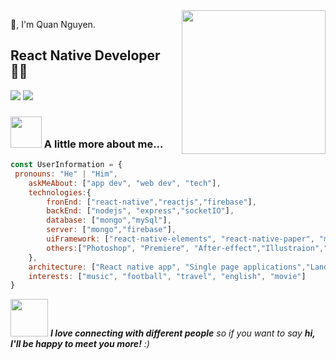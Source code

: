 <img align='right' src="https://media.giphy.com/media/M9gbBd9nbDrOTu1Mqx/giphy.gif" width="230">

🙏, I'm Quan Nguyen.  
## React Native Developer 👨‍💻

[![](https://img.shields.io/badge/Facebook-AnhQuanNguyen-blue)](https://www.facebook.com/anhquan291/)
[![](https://img.shields.io/badge/Gmail-anhquan291%40gmail.com-red)](mailto:anhquan291@gmail.com)


### <img src="https://media.giphy.com/media/VgCDAzcKvsR6OM0uWg/giphy.gif" width="50"> A little more about me...  


```javascript
const UserInformation = {
 pronouns: "He" | "Him",
    askMeAbout: ["app dev", "web dev", "tech"],
    technologies:{
        fronEnd: ["react-native","reactjs","firebase"],
        backEnd: ["nodejs", "express","socketIO"],
        database: ["mongo","mySql"],
        server: ["mongo","firebase"],
        uiFramework: ["react-native-elements", "react-native-paper", "material-ui","ant-deign","bootstrap".],
        others:["Photoshop", "Premiere", "After-effect","Illustraion","camtasia"]
    },
    architecture: ["React native app", "Single page applications","Landing web page", "Server"],
    interests: ["music", "football", "travel", "english", "movie"]
}
```

<img src="https://media.giphy.com/media/LnQjpWaON8nhr21vNW/giphy.gif" width="60"> <em><b>I love connecting with different people</b> so if you want to say <b>hi, I'll be happy to meet you more!</b> :)</em>

